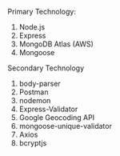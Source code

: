 Primary Technology:

1. Node.js
2. Express
3. MongoDB Atlas (AWS)
4. Mongoose

Secondary Technology

1. body-parser
2. Postman
3. nodemon
4. Express-Validator
5. Google Geocoding API
6. mongoose-unique-validator
7. Axios
8. bcryptjs
